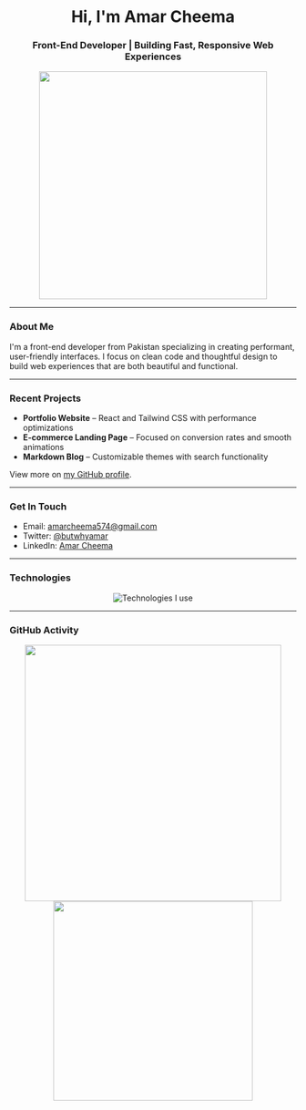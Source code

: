 <h1 align="center">Hi, I'm Amar Cheema</h1>
<h3 align="center">Front-End Developer | Building Fast, Responsive Web Experiences</h3>

<p align="center">
  <img src="https://camo.githubusercontent.com/4d9f5ecceb711eec6e2018f38a5677dc657c9738d4a65ba3b928c41c0a45b439/68747470733a2f2f6d69726f2e6d656469756d2e636f6d2f6d61782f313336302f302a37513379765349765f7430696f4a2d5a2e676966" width="400" />
</p>

---

### About Me

I'm a front-end developer from Pakistan specializing in creating performant, user-friendly interfaces. I focus on clean code and thoughtful design to build web experiences that are both beautiful and functional.

---

### Recent Projects

- **Portfolio Website** – React and Tailwind CSS with performance optimizations
- **E-commerce Landing Page** – Focused on conversion rates and smooth animations
- **Markdown Blog** – Customizable themes with search functionality

View more on [my GitHub profile](https://github.com/AmarCheema).

---

### Get In Touch

- Email: amarcheema574@gmail.com  
- Twitter: [@butwhyamar](https://twitter.com/butwhyamar)
- LinkedIn: [Amar Cheema](https://www.linkedin.com/in/amar-cheema-1b1b3b1b3/)

---

### Technologies

<p align="center">
  <img src="https://skillicons.dev/icons?i=html,css,js,react,next,tailwind,git,figma" alt="Technologies I use" />
</p>

---

### GitHub Activity

<p align="center">
  <img src="https://github-readme-stats.vercel.app/api?username=AmarCheema&show_icons=true&theme=default&hide_border=true&count_private=true" width="450" />
  <img src="https://github-readme-stats.vercel.app/api/top-langs/?username=AmarCheema&layout=compact&theme=default&hide_border=true" width="350" />
</p>



